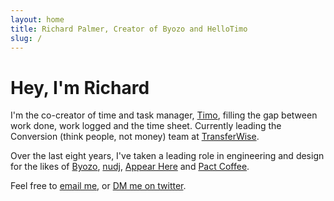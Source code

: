```yaml
---
layout: home
title: Richard Palmer, Creator of Byozo and HelloTimo
slug: /
---
```


# Hey, I&apos;m Richard

I'm the co-creator of time and task manager, [Timo](https://hellotimo.co),
filling the gap between work done, work logged and the time sheet. Currently leading the Conversion (think people, not money) team at [TransferWise](https://transferwise.com).

Over the last eight years, I've taken a leading role in engineering and design
for the likes of [Byozo](https://byozo.org), [nudj](https://twitter.com/nudjHQ),
[Appear Here](https://appearhere.co.uk) and
[Pact Coffee](https://www.pactcoffee.com/).

Feel free to [email me](mailto:{{site.email}}), or
[DM me on twitter](https://twitter.com/rdjpalmer).
